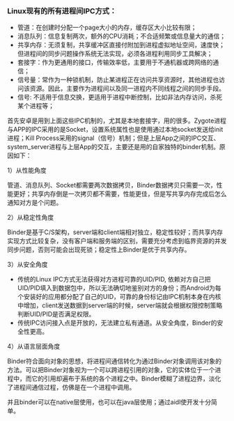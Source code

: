 ### Linux现有的所有进程间IPC方式：

- 管道：在创建时分配一个page大小的内存，缓存区大小比较有限；
- 消息队列：信息复制两次，额外的CPU消耗；不合适频繁或信息量大的通信；
- 共享内存：无须复制，共享缓冲区直接付附加到进程虚拟地址空间，速度快；但进程间的同步问题操作系统无法实现，必须各进程利用同步工具解决；
- 套接字：作为更通用的接口，传输效率低，主要用于不通机器或跨网络的通信；
- 信号量：常作为一种锁机制，防止某进程正在访问共享资源时，其他进程也访问该资源。因此，主要作为进程间以及同一进程内不同线程之间的同步手段。
- 信号: 不适用于信息交换，更适用于进程中断控制，比如非法内存访问，杀死某个进程等；

首先安卓是用到上面这些IPC机制的，尤其是本地套接字，用的很多。Zygote进程与APP的IPC采用的是Socket，设置系统属性也是使用通过本地socket发送给init进程；Kill Process采用的signal（信号）机制；但是上层App之间的IPC交互、system_server进程与上层App的交互，主要还是用的自家独特的binder机制。原因如下：

1）从性能角度

管道、消息队列、Socket都需要两次数据拷贝，Binder数据拷贝只需要一次，性能更好；共享内存倒是一次拷贝都不需要，性能更佳，但是写共享内存完成后怎么通知对方是个问题。

2）从稳定性角度

Binder是基于C/S架构，server端和client端相对独立，稳定性较好；而共享内存实现方式比较复杂，没有客户端和服务端的区别，需要充分考虑到临界资源的并发同步问题，否则可能会出现死锁；稳定性上Binder是优于共享内存。

3）从安全角度

* 传统的Linux IPC方式无法获得对方进程可靠的UID/PID, 依赖对方自己把UID/PID填入到数据包中，所以无法确切地鉴别对方的身份；而Android为每个安装好的应用都分配了自己的UID，可靠的身份标记由IPC机制本身在内核中增加，client发送数据到server端的时候，server端就会根据权限控制策略判断UID/PID是否满足权限。
* 传统IPC访问接入点是开放的，无法建立私有通道。从安全角度，Binder的安全性更高。

4）从语言层面角度

Binder符合面向对象的思想，将进程间通信转化为通过Binder对象调用该对象的方法。可以把Binder对象视为一个可以跨进程引用的对象，它的实体位于一个进程中，而它的引用却遍布于系统的各个进程之中。Binder模糊了进程边界，淡化了进程间通信过程，仿佛是在一个进程中调用。

并且binder可以在native层使用，也可以在java层使用；通过aidl使开发十分简单。

